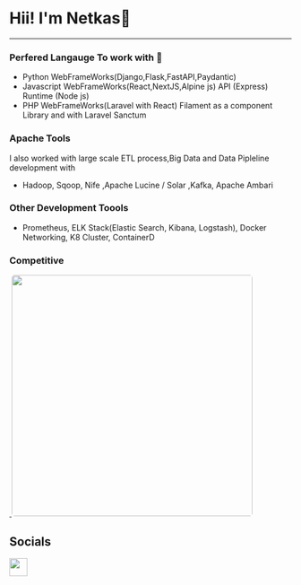 Hii! I'm Netkas👋
========================================================================================================================================  
--------------------------
### Perfered Langauge To work with 🚀
*  Python      WebFrameWorks(Django,Flask,FastAPI,Paydantic)
*  Javascript  WebFrameWorks(React,NextJS,Alpine js) API (Express) Runtime (Node js)
*  PHP         WebFrameWorks(Laravel with React) Filament as a component Library and with Laravel Sanctum

### Apache Tools
I also worked with large scale ETL process,Big Data and Data Pipleline development with 
- Hadoop, Sqoop, Nife ,Apache Lucine / Solar ,Kafka, Apache Ambari

### Other Development Toools
- Prometheus, ELK Stack(Elastic Search, Kibana, Logstash), Docker Networking, K8 Cluster, ContainerD
  
### Competitive 

<p align="left"> 
         <a href="https://leetcode.com/abdisa/" target="_blank" rel="noreferrer">
            <img src="https://i.ibb.co/zmrD32n/leetcode-button-icon-151892.png" width="0" />
         </a> 
                <a href="https://leetcode.com/abdisa/"> <img src="https://leetcard.jacoblin.cool/abdisa?theme=dark" alt="" width="430" style="border-radius: 5px;"></a>
 </p>
 
## Socials

<p align="left"> <a href="https://t.me/iamnetkas/" target="_blank" rel="noreferrer"><img src="https://upload.wikimedia.org/wikipedia/commons/thumb/8/82/Telegram_logo.svg/480px-Telegram_logo.svg.png" width="32" height="32" /></a></p>




